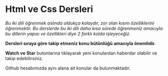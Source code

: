 Html ve Css Dersleri
====
*Bu iki dili öğrenmek aslında oldukça kolaydır, zor olan kısım özelliklerini öğrenmektir. Bu derslerde bu iki dili daha kısa sürede öğrenmeniz amacıyla bu dillerin yapısı ve özellikleri diye 2 farklı kolda işleyeceğiz.*

**Dersleri sıraya göre takip etmeniz konu bütünlüğü amacıyla önemlidir.**

__Watch ve Star__ butonlarına tıklayarak yeni konulardan haberdar olabilir ve takip edebilirsiniz.

Github hesabımızda aynı alana ait konular da bulunmaktadır.

